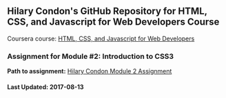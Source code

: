 ## Hilary Condon's GitHub Repository for HTML, CSS, and Javascript for Web Developers Course
Coursera course: [HTML, CSS, and Javascript for Web Developers](https://www.coursera.org/learn/html-css-javascript-for-web-developers)


### Assignment for Module #2: Introduction to CSS3

**Path to assignment:** [Hilary Condon Module 2 Assignment](https://hilarycondon.github.io/jhu-coursera-dev/mod2_solution/)


#### Last Updated: 2017-08-13
